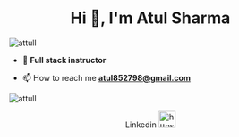 <h1 align="center">Hi 👋, I'm Atul Sharma</h1> 

<p align="left"> <img src="https://komarev.com/ghpvc/?username=attull" alt="attull" /> </p>

- 🌱 **Full stack instructor**

- 📫 How to reach me **atul852798@gmail.com**


<p>	<img align="center" src="https://github-readme-stats.vercel.app/api/top-langs/?username=attull&layout=compact" alt="attull" /></p>

<p align="center">
Linkedin
<a href="https://www.linkedin.com/in/atul-sharma-016b31194/" target="blank"><img  src="https://cdn.jsdelivr.net/npm/simple-icons@3.0.1/icons/linkedin.svg" alt="https://www.linkedin.com/in/atul-sharma-016b31194/" height="30" width="30" /></a>
</p>
